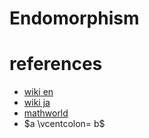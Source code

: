 # Endomorphism



# references
- [wiki en](https://en.wikipedia.org/wiki/Endomorphism)
- [wiki ja](https://ja.wikipedia.org/wiki/%E8%87%AA%E5%B7%B1%E6%BA%96%E5%90%8C%E5%9E%8B)
- [mathworld](https://mathworld.wolfram.com/Endomorphism.html)
- $a \vcentcolon= b$